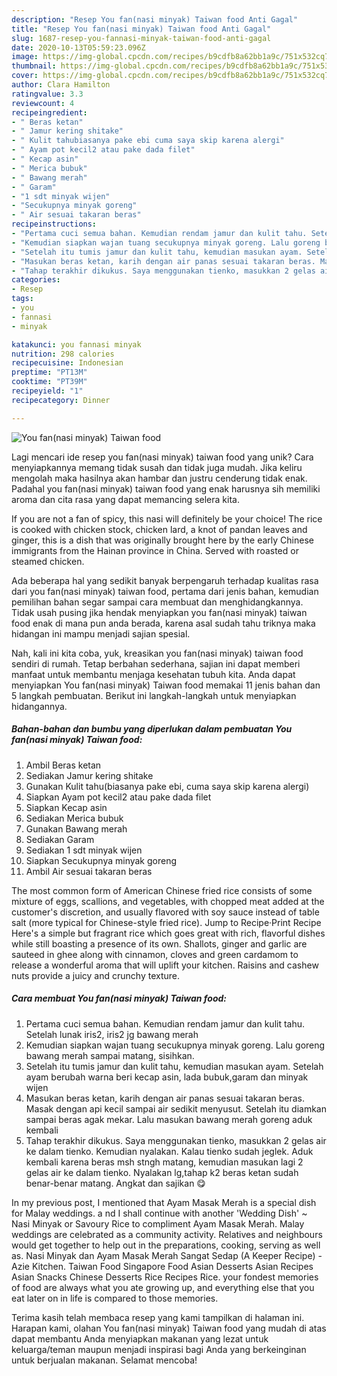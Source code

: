 ```yaml
---
description: "Resep You fan(nasi minyak) Taiwan food Anti Gagal"
title: "Resep You fan(nasi minyak) Taiwan food Anti Gagal"
slug: 1687-resep-you-fannasi-minyak-taiwan-food-anti-gagal
date: 2020-10-13T05:59:23.096Z
image: https://img-global.cpcdn.com/recipes/b9cdfb8a62bb1a9c/751x532cq70/you-fannasi-minyak-taiwan-food-foto-resep-utama.jpg
thumbnail: https://img-global.cpcdn.com/recipes/b9cdfb8a62bb1a9c/751x532cq70/you-fannasi-minyak-taiwan-food-foto-resep-utama.jpg
cover: https://img-global.cpcdn.com/recipes/b9cdfb8a62bb1a9c/751x532cq70/you-fannasi-minyak-taiwan-food-foto-resep-utama.jpg
author: Clara Hamilton
ratingvalue: 3.3
reviewcount: 4
recipeingredient:
- " Beras ketan"
- " Jamur kering shitake"
- " Kulit tahubiasanya pake ebi cuma saya skip karena alergi"
- " Ayam pot kecil2 atau pake dada filet"
- " Kecap asin"
- " Merica bubuk"
- " Bawang merah"
- " Garam"
- "1 sdt minyak wijen"
- "Secukupnya minyak goreng"
- " Air sesuai takaran beras"
recipeinstructions:
- "Pertama cuci semua bahan. Kemudian rendam jamur dan kulit tahu. Setelah lunak iris2, iris2 jg bawang merah"
- "Kemudian siapkan wajan tuang secukupnya minyak goreng. Lalu goreng bawang merah sampai matang, sisihkan."
- "Setelah itu tumis jamur dan kulit tahu, kemudian masukan ayam. Setelah ayam berubah warna beri kecap asin, lada bubuk,garam dan minyak wijen"
- "Masukan beras ketan, karih dengan air panas sesuai takaran beras. Masak dengan api kecil sampai air sedikit menyusut. Setelah itu diamkan sampai beras agak mekar. Lalu masukan bawang merah goreng aduk kembali"
- "Tahap terakhir dikukus. Saya menggunakan tienko, masukkan 2 gelas air ke dalam tienko. Kemudian nyalakan. Kalau tienko sudah jeglek. Aduk kembali karena beras msh stngh matang, kemudian masukan lagi 2 gelas air ke dalam tienko. Nyalakan lg,tahap k2 beras ketan sudah benar-benar matang. Angkat dan sajikan 😋"
categories:
- Resep
tags:
- you
- fannasi
- minyak

katakunci: you fannasi minyak 
nutrition: 298 calories
recipecuisine: Indonesian
preptime: "PT13M"
cooktime: "PT39M"
recipeyield: "1"
recipecategory: Dinner

---
```



![You fan(nasi minyak) Taiwan food](https://img-global.cpcdn.com/recipes/b9cdfb8a62bb1a9c/751x532cq70/you-fannasi-minyak-taiwan-food-foto-resep-utama.jpg)

Lagi mencari ide resep you fan(nasi minyak) taiwan food yang unik? Cara menyiapkannya memang tidak susah dan tidak juga mudah. Jika keliru mengolah maka hasilnya akan hambar dan justru cenderung tidak enak. Padahal you fan(nasi minyak) taiwan food yang enak harusnya sih memiliki aroma dan cita rasa yang dapat memancing selera kita.

If you are not a fan of spicy, this nasi will definitely be your choice! The rice is cooked with chicken stock, chicken lard, a knot of pandan leaves and ginger, this is a dish that was originally brought here by the early Chinese immigrants from the Hainan province in China. Served with roasted or steamed chicken.

Ada beberapa hal yang sedikit banyak berpengaruh terhadap kualitas rasa dari you fan(nasi minyak) taiwan food, pertama dari jenis bahan, kemudian pemilihan bahan segar sampai cara membuat dan menghidangkannya. Tidak usah pusing jika hendak menyiapkan you fan(nasi minyak) taiwan food enak di mana pun anda berada, karena asal sudah tahu triknya maka hidangan ini mampu menjadi sajian spesial.


Nah, kali ini kita coba, yuk, kreasikan you fan(nasi minyak) taiwan food sendiri di rumah. Tetap berbahan sederhana, sajian ini dapat memberi manfaat untuk membantu menjaga kesehatan tubuh kita. Anda dapat menyiapkan You fan(nasi minyak) Taiwan food memakai 11 jenis bahan dan 5 langkah pembuatan. Berikut ini langkah-langkah untuk menyiapkan hidangannya.

<!--inarticleads1-->

##### Bahan-bahan dan bumbu yang diperlukan dalam pembuatan You fan(nasi minyak) Taiwan food:

1. Ambil  Beras ketan
1. Sediakan  Jamur kering shitake
1. Gunakan  Kulit tahu(biasanya pake ebi, cuma saya skip karena alergi)
1. Siapkan  Ayam pot kecil2 atau pake dada filet
1. Siapkan  Kecap asin
1. Sediakan  Merica bubuk
1. Gunakan  Bawang merah
1. Sediakan  Garam
1. Sediakan 1 sdt minyak wijen
1. Siapkan Secukupnya minyak goreng
1. Ambil  Air sesuai takaran beras


The most common form of American Chinese fried rice consists of some mixture of eggs, scallions, and vegetables, with chopped meat added at the customer&#39;s discretion, and usually flavored with soy sauce instead of table salt (more typical for Chinese-style fried rice). Jump to Recipe·Print Recipe Here&#39;s a simple but fragrant rice which goes great with rich, flavorful dishes while still boasting a presence of its own. Shallots, ginger and garlic are sauteed in ghee along with cinnamon, cloves and green cardamom to release a wonderful aroma that will uplift your kitchen. Raisins and cashew nuts provide a juicy and crunchy texture. 

<!--inarticleads2-->

##### Cara membuat You fan(nasi minyak) Taiwan food:

1. Pertama cuci semua bahan. Kemudian rendam jamur dan kulit tahu. Setelah lunak iris2, iris2 jg bawang merah
1. Kemudian siapkan wajan tuang secukupnya minyak goreng. Lalu goreng bawang merah sampai matang, sisihkan.
1. Setelah itu tumis jamur dan kulit tahu, kemudian masukan ayam. Setelah ayam berubah warna beri kecap asin, lada bubuk,garam dan minyak wijen
1. Masukan beras ketan, karih dengan air panas sesuai takaran beras. Masak dengan api kecil sampai air sedikit menyusut. Setelah itu diamkan sampai beras agak mekar. Lalu masukan bawang merah goreng aduk kembali
1. Tahap terakhir dikukus. Saya menggunakan tienko, masukkan 2 gelas air ke dalam tienko. Kemudian nyalakan. Kalau tienko sudah jeglek. Aduk kembali karena beras msh stngh matang, kemudian masukan lagi 2 gelas air ke dalam tienko. Nyalakan lg,tahap k2 beras ketan sudah benar-benar matang. Angkat dan sajikan 😋


In my previous post, I mentioned that Ayam Masak Merah is a special dish for Malay weddings. a nd I shall continue with another &#39;Wedding Dish&#39; ~ Nasi Minyak or Savoury Rice to compliment Ayam Masak Merah. Malay weddings are celebrated as a community activity. Relatives and neighbours would get together to help out in the preparations, cooking, serving as well as. Nasi Minyak dan Ayam Masak Merah Sangat Sedap (A Keeper Recipe) - Azie Kitchen. Taiwan Food Singapore Food Asian Desserts Asian Recipes Asian Snacks Chinese Desserts Rice Recipes Rice. your fondest memories of food are always what you ate growing up, and everything else that you eat later on in life is compared to those memories. 

Terima kasih telah membaca resep yang kami tampilkan di halaman ini. Harapan kami, olahan You fan(nasi minyak) Taiwan food yang mudah di atas dapat membantu Anda menyiapkan makanan yang lezat untuk keluarga/teman maupun menjadi inspirasi bagi Anda yang berkeinginan untuk berjualan makanan. Selamat mencoba!
